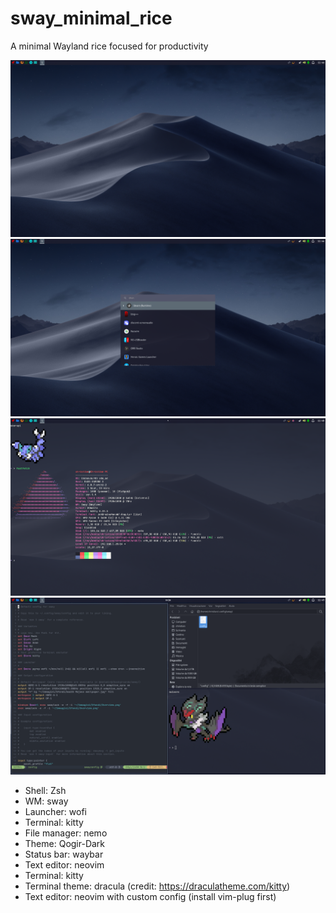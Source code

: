 # sway_minimal_rice
A minimal Wayland rice focused for productivity

![Screenshot](2024-04-29_11-46.png)
![Screenshot](2024-04-29_11-47.png)
![Screenshot](2024-04-29_11-48.png)
![Screenshot](2024-04-29_11-49.png)

* Shell: Zsh
* WM: sway
* Launcher: wofi
* Terminal: kitty
* File manager: nemo
* Theme: Qogir-Dark
* Status bar: waybar
* Text editor: neovim
* Terminal: kitty
* Terminal theme: dracula (credit: https://draculatheme.com/kitty)
* Text editor: neovim with custom config (install vim-plug first)
